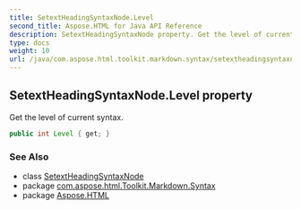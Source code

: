 ```yaml
---
title: SetextHeadingSyntaxNode.Level
second_title: Aspose.HTML for Java API Reference
description: SetextHeadingSyntaxNode property. Get the level of current syntax
type: docs
weight: 10
url: /java/com.aspose.html.toolkit.markdown.syntax/setextheadingsyntaxnode/level/
---
```

## SetextHeadingSyntaxNode.Level property

Get the level of current syntax.

```java
public int Level { get; }
```

### See Also

* class [SetextHeadingSyntaxNode](../)
* package [com.aspose.html.Toolkit.Markdown.Syntax](../../setextheadingsyntaxnode/)
* package [Aspose.HTML](../../../)
